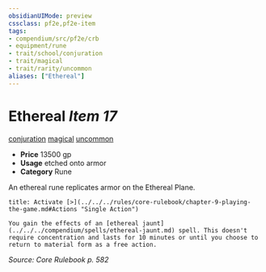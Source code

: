 ```yaml
---
obsidianUIMode: preview
cssclass: pf2e,pf2e-item
tags:
- compendium/src/pf2e/crb
- equipment/rune
- trait/school/conjuration
- trait/magical
- trait/rarity/uncommon
aliases: ["Ethereal"]
---
```

# Ethereal *Item 17*  
[conjuration](conjuration.md)  [magical](magical.md)  [uncommon](uncommon.md)  

- **Price** 13500 gp
- **Usage** etched onto armor
- **Category** Rune

An ethereal rune replicates armor on the Ethereal Plane.

```ad-embed-ability
title: Activate [>](../../../rules/core-rulebook/chapter-9-playing-the-game.md#Actions "Single Action")

You gain the effects of an [ethereal jaunt](../../../compendium/spells/ethereal-jaunt.md) spell. This doesn't require concentration and lasts for 10 minutes or until you choose to return to material form as a free action.
```

*Source: Core Rulebook p. 582*
